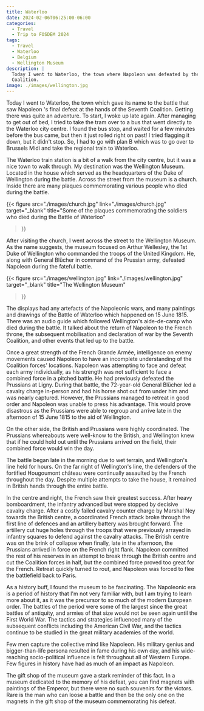 ```yaml
---
title: Waterloo
date: 2024-02-06T06:25:00-06:00
categories:
  - Travel
  - Trip to FOSDEM 2024
tags:
  - Travel
  - Waterloo
  - Belgium
  - Wellington Museum
description: |
  Today I went to Waterloo, the town where Napoleon was defeated by the Seventh
  Coalition.
image: ./images/wellington.jpg
---
```


Today I went to Waterloo, the town which gave its name to the battle that saw
Napoleon 's final defeat at the hands of the Seventh Coalition. Getting there
was quite an adventure. To start, I woke up late again. After managing to get
out of bed, I tried to take the tram over to a bus that went directly to the
Waterloo city centre. I found the bus stop, and waited for a few minutes before
the bus came, but then it just rolled right on past! I tried flagging it down,
but it didn't stop. So, I had to go with plan B which was to go over to Brussels
Midi and take the regional train to Waterloo.

The Waterloo train station is a bit of a walk from the city centre, but it was a
nice town to walk through. My destination was the Wellington Museum. Located in
the house which served as the headquarters of the Duke of Wellington during the
battle. Across the street from the museum is a church. Inside there are many
plaques commemorating various people who died during the battle.

{{< 
  figure
    src="./images/church.jpg"
    link="./images/church.jpg"
    target="_blank"
    title="Some of the plaques commemorating the soldiers who died during the Battle of Waterloo"
>}}

After visiting the church, I went across the street to the Wellington Museum. As
the name suggests, the museum focused on Arthur Wellesley, the 1st Duke of
Wellington who commanded the troops of the United Kingdom. He, along with
General Blücher in command of the Prussian army, defeated Napoleon during the
fateful battle.

{{< 
  figure
    src="./images/wellington.jpg"
    link="./images/wellington.jpg"
    target="_blank"
    title="The Wellington Museum"
>}}

The displays had any artefacts of the Napoleonic wars, and many paintings and
drawings of the Battle of Waterloo which happened on 15 June 1815. There was an
audio guide which followed Wellington's aide-de-camp who died during the battle.
It talked about the return of Napoleon to the French throne, the subsequent
mobilisation and declaration of war by the Seventh Coalition, and other events
that led up to the battle.

Once a great strength of the French Grande Armée, intelligence on enemy
movements caused Napoleon to have an incomplete understanding of the Coalition
forces' locations. Napoleon was attempting to face and defeat each army
individually, as his strength was not sufficient to face a combined force in a
pitched battle. He had previously defeated the Prussians at Ligny. During that
battle, the 72-year-old General Blücher led a cavalry charge in-person and had
his horse shot out from under him and was nearly captured. However, the
Prussians managed to retreat in good order and Napoleon was unable to press his
advantage. This would prove disastrous as the Prussians were able to regroup and
arrive late in the afternoon of 15 June 1815 to the aid of Wellington.

On the other side, the British and Prussians were highly coordinated. The
Prussians whereabouts were well-know to the British, and Wellington knew that if
he could hold out until the Prussians arrived on the field, their combined force
would win the day.

The battle began late in the morning due to wet terrain, and Wellington's line
held for hours. On the far right of Wellington's line, the defenders of the
fortified Hougoumont château were continually assaulted by the French throughout
the day. Despite multiple attempts to take the house, it remained in British
hands through the entire battle.

In the centre and right, the French saw their greatest success. After heavy
bomboardment, the infantry advanced but were stopped by decisive cavalry charge.
After a costly failed cavalry counter charge by Marshal Ney towards the British
centre, a coordinated French attack broke through the first line of defences and
an artillery battery was brought forward. The artillery cut huge holes through
the troops that were previously arrayed in infantry squares to defend against
the cavalry attacks. The British centre was on the brink of collapse when
finally, late in the afternoon, the Prussians arrived in force on the French
right flank. Napoleon committed the rest of his reserves in an attempt to break
through the British centre and cut the Coalition forces in half, but the
combined force proved too great for the French. Retreat quickly turned to rout,
and Napoleon was forced to flee the battlefield back to Paris.

As a history buff, I found the museum to be fascinating. The Napoleonic era is a
period of history that I'm not very familiar with, but I am trying to learn more
about it, as it was the precursor to so much of the modern European order. The
battles of the period were some of the largest since the great battles of
antiquity, and armies of that size would not be seen again until the First World
War. The tactics and strategies influenced many of the subsequent conflicts
including the American Civil War, and the tactics continue to be studied in the
great military academies of the world.

Few men capture the collective mind like Napoleon. His military genius and
bigger-than-life persona resulted in fame during his own day, and his
wide-reaching socio-political influence is felt throughout all of Western
Europe. Few figures in history have had as much of an impact as Napoleon.

The gift shop of the museum gave a stark reminder of this fact. In a museum
dedicated to the memory of his defeat, you can find magnets with paintings of
the Emperor, but there were no such souvenirs for the victors. Rare is the man
who can loose a battle and then be the only one on the magnets in the gift shop
of the museum commemorating his defeat.
